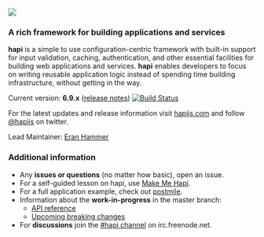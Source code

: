 <img src="https://raw.github.com/hapijs/hapi/master/images/hapi.png" />

### A rich framework for building applications and services

**hapi** is a simple to use configuration-centric framework with built-in support for input validation, caching, authentication,
and other essential facilities for building web applications and services. **hapi** enables developers to focus on writing reusable
application logic instead of spending time building infrastructure, without getting in the way.

Current version: **6.9.x** ([release notes](https://github.com/hapijs/hapi/issues?labels=release+notes&page=1&state=closed)) [![Build Status](https://secure.travis-ci.org/hapijs/hapi.svg)](http://travis-ci.org/hapijs/hapi)

For the latest updates and release information visit [hapijs.com](http://hapijs.com) and follow [@hapijs](https://twitter.com/hapijs) on twitter.

Lead Maintainer: [Eran Hammer](https://github.com/hueniverse)

### Additional information

- Any **issues or questions** (no matter how basic), open an issue.
- For a self-guided lesson on hapi, use [Make Me Hapi](https://github.com/hapijs/makemehapi).
- For a full application example, check out [postmile](https://github.com/hueniverse/postmile).
- Information about the **work-in-progress** in the master branch:
    - [API reference](/docs/Reference.md)
    - [Upcoming breaking changes](https://github.com/hapijs/hapi/issues?labels=breaking+changes)
- For **discussions** join the [#hapi channel](http://webchat.freenode.net/?channels=hapi) on irc.freenode.net.
